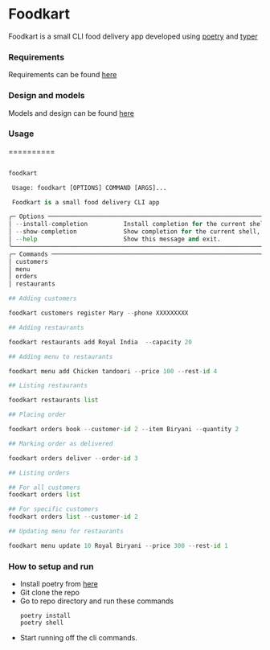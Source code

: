 # Foodkart

Foodkart is a small CLI food delivery app developed using [poetry](https://python-poetry.org/) and [typer](https://typer.tiangolo.com/)

### Requirements

Requirements can be found [here](/requirements.md)

### Design and models

Models and design can be found [here](./design.md)

### Usage
==========

```python

foodkart

 Usage: foodkart [OPTIONS] COMMAND [ARGS]...

 Foodkart is a small food delivery CLI app

╭─ Options ────────────────────────────────────────────────────────────────────────────────────────────────────────────────────╮
│ --install-completion          Install completion for the current shell.                                                      │
│ --show-completion             Show completion for the current shell, to copy it or customize the installation.               │
│ --help                        Show this message and exit.                                                                    │
╰──────────────────────────────────────────────────────────────────────────────────────────────────────────────────────────────╯
╭─ Commands ───────────────────────────────────────────────────────────────────────────────────────────────────────────────────╮
│ customers                                                                                                                    │
│ menu                                                                                                                         │
│ orders                                                                                                                       │
│ restaurants 

## Adding customers

foodkart customers register Mary --phone XXXXXXXXX

## Adding restaurants

foodkart restaurants add Royal India  --capacity 20

## Adding menu to restaurants

foodkart menu add Chicken tandoori --price 100 --rest-id 4

## Listing restaurants

foodkart restaurants list

## Placing order

foodkart orders book --customer-id 2 --item Biryani --quantity 2  

## Marking order as delivered

foodkart orders deliver --order-id 3

## Listing orders

## For all customers
foodkart orders list

## For specific customers
foodkart orders list --customer-id 2

## Updating menu for restaurants

foodkart menu update 10 Royal Biryani --price 300 --rest-id 1

```

### How to setup and run
- Install poetry from [here](https://python-poetry.org/docs/)
- Git clone the repo
- Go to repo directory and run these commands
    ```shell
    poetry install
    poetry shell
    ```
- Start running off the cli commands.
